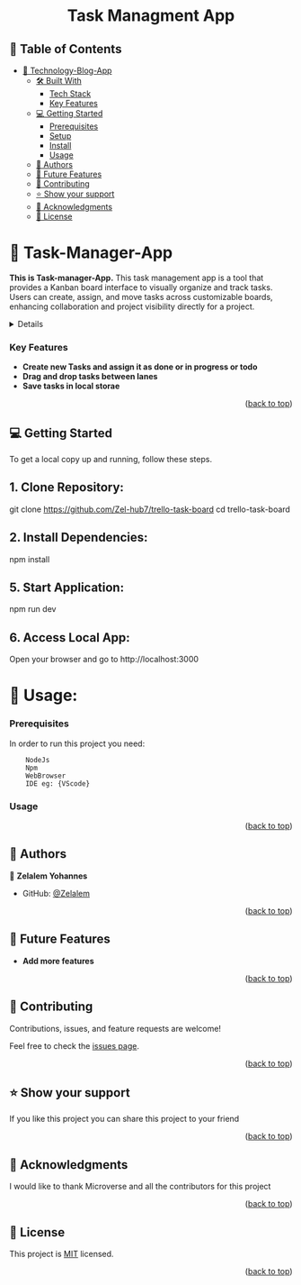 <a name="readme-top"></a>

<div align="center">

  <h1><b>Task Managment App</b></h1>

</div>

<!-- TABLE OF CONTENTS -->

## 📗 Table of Contents

- [📖 Technology-Blog-App ](#technology-blog-app)
  - [🛠 Built With ](#built-with)
    - [Tech Stack ](#tech-stack)
    - [Key Features ](#key-features)
  - [💻 Getting Started ](#getting-started)
    - [Prerequisites](#prerequisites)
    - [Setup](#setup)
    - [Install](#install)
    - [Usage](#usage)
  - [👥 Authors ](#authors)
  - [🔭 Future Features ](#future-features)
  - [🤝 Contributing ](#contributing)
  - [⭐️ Show your support ](#️show-your-support)
  - [🙏 Acknowledgments ](#acknowledgments)
  - [📝 License ](#license)

<!-- PROJECT DESCRIPTION -->

# 📖 Task-Manager-App

<b>This is Task-manager-App.</b>
This task management app is a tool that provides a Kanban board interface to visually organize and track tasks. Users can create, assign, and move tasks across customizable boards, enhancing collaboration and project visibility directly for a project.


<a name="tech-stack"></a>

<details>
    <ul>
      <li><a href="https://reactjs.org/">React</a></li>
      <li><a href="https://tailwindcss.com/">Tailwind CSS</a></li>
      <li><a href="https://nextjs.org/">Next.js</a></li>
      <li><a href="https://react-beautiful-dnd.netlify.app/">React Beautiful Dnd</a></li>
    </ul>
</details>

<!-- Features -->

### Key Features <a name="key-features"></a>

- **Create new Tasks and assign it as done or in progress or todo**
- **Drag and drop tasks between lanes**
- **Save tasks in local storae**

<p align="right">(<a href="#readme-top">back to top</a>)</p>

<!-- GETTING STARTED -->

## 💻 Getting Started <a name="getting-started"></a>



To get a local copy up and running, follow these steps.
## 1. Clone Repository:
git clone https://github.com/Zel-hub7/trello-task-board
cd trello-task-board

## 2. Install Dependencies:
npm install

## 5. Start Application:
npm run dev

## 6. Access Local App:
Open your browser and go to http://localhost:3000

# 🚀 Usage:



### Prerequisites

In order to run this project you need:

```
    NodeJs
    Npm
    WebBrowser
    IDE eg: {VScode}
```


### Usage

<p align="right">(<a href="#readme-top">back to top</a>)</p>

<!-- AUTHORS -->

## 👥 Authors <a name="author"></a>

👤 **Zelalem Yohannes**

- GitHub: [@Zelalem](https://github.com/Zel-hub7)

<p align="right">(<a href="#readme-top">back to top</a>)</p>

<!-- FUTURE FEATURES -->

## 🔭 Future Features <a name="future-features"></a>

- **Add more features**

<p align="right">(<a href="#readme-top">back to top</a>)</p>

<!-- CONTRIBUTING -->

## 🤝 Contributing <a name="contributing"></a>

Contributions, issues, and feature requests are welcome!

Feel free to check the [issues page](https://github.com/Zel-hub7/trello-task-board/issues).

<p align="right">(<a href="#readme-top">back to top</a>)</p>

<!-- SUPPORT -->

## ⭐️ Show your support <a name="support"></a>

If you like this project you can share this project to your friend

<p align="right">(<a href="#readme-top">back to top</a>)</p>

<!-- ACKNOWLEDGEMENTS -->

## 🙏 Acknowledgments <a name="acknowledgements"></a>

I would like to thank Microverse and all the contributors for this project

<p align="right">(<a href="#readme-top">back to top</a>)</p>

<!-- LICENSE -->

## 📝 License <a name="license"></a>

This project is [MIT](./LICENSE) licensed.

<p align="right">(<a href="#readme-top">back to top</a>)</p>
